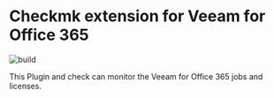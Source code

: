 # Checkmk extension for Veeam for Office 365

![build](https://github.com/jiuka/checkmk_veeam_o365/workflows/build/badge.svg)

This Plugin and check can monitor the Veeam for Office 365 jobs and licenses.

